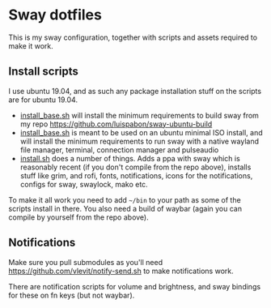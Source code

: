 # Sway dotfiles

This is my sway configuration, together with scripts and assets required to make it work.

## Install scripts

I use ubuntu 19.04, and as such any package installation stuff on the scripts are for ubuntu 19.04.
  * [install_base.sh](install_base.sh) will install the minimum requirements to build sway from my repo https://github.com/luispabon/sway-ubuntu-build
  * [install_base.sh](install_exclusive.sh) is meant to be used on an ubuntu minimal ISO install, and will install the minimum requirements to run sway with a native wayland file manager, terminal, connection manager and pulseaudio
  * [install.sh](install.sh) does a number of things. Adds a ppa with sway which is reasonably recent (if you don't compile from the repo above), installs stuff like grim, and rofi, fonts, notifications, icons for the notifications, configs for sway, swaylock, mako etc.

To make it all work you need to add `~/bin` to your path as some of the scripts install in there. You also need a build of waybar (again you can compile by yourself from the repo above).

## Notifications

Make sure you pull submodules as you'll need https://github.com/vlevit/notify-send.sh to make notifications work.

There are notification scripts for volume and brightness, and sway bindings for these on fn keys (but not waybar).
